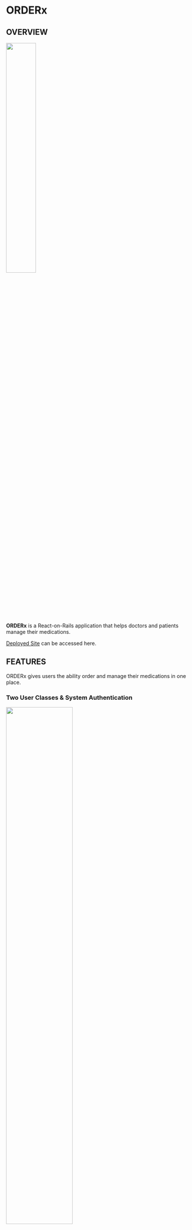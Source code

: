 # ORDERx

## OVERVIEW

<img src="https://i.imgur.com/LeWkV9s.png" width="40%" />

**ORDERx** is a React-on-Rails application that helps doctors and patients manage their medications.

[Deployed Site](https://confident-keller-484552.netlify.app/) can be accessed here.

## FEATURES

ORDERx gives users the ability order and manage their medications in one place.

### Two User Classes & System Authentication

<img src="https://i.imgur.com/eJ69BPu.png" width="60%" />

Two types of users use ORDERx: doctors and patients. Creating a system to manage these two unique user models posed a unique challenge. 

Typically, *one* model would be used to create all categories of users. An attribute would be used to distingush between different categories. For example, an app that incudes administrators and students might use an "admin" attribute that would receive a Boolean value. "True" would indicate that the user is an administrator whereas "false" would incidcate that the user is a student.

However, in *this* case, doctors and patients could not share a single model. Each user category has its own, unique attributes. For example, the patient model requires attributes like "social security number", "date of birth", and "primary care physician". You can view the schema for these two models below:

```
  create_table "doctors", force: :cascade do |t|
    t.string "first_name"
    t.string "last_name"
    t.string "email"
    t.string "password_digest"
    t.datetime "created_at", precision: 6, null: false
    t.datetime "updated_at", precision: 6, null: false
  end

    create_table "patients", force: :cascade do |t|
    t.string "first_name"
    t.string "last_name"
    t.date "date_of_birth"
    t.string "social_security"
    t.string "email"
    t.string "password_digest"
    t.datetime "created_at", precision: 6, null: false
    t.datetime "updated_at", precision: 6, null: false
    t.bigint "primary_care_doctor_id"
    t.index ["doctor_id"], name: "index_patients_on_doctor_id"
  end

```

In order to accomodate authorization for these two different classes of users, I had to create two different login methods:

```

  def login_doctor
    @doctor = Doctor.find_by(email: login_doctor_params[:email])
    if @doctor.authenticate(login_doctor_params[:password]) #authenticate method provided by Bcrypt and 'has_secure_password'
      token = encode({id: @doctor.id})
      render json: {
        doctor: @doctor.attributes.except(:password_digest),
        token: token
        }, status: :ok
    else
      render json: { errors: 'unauthorized' }, status: :unauthorized
    end
  end

  def login_patient
    @patient = Patient.find_by(email: login_patient_params[:email])
    if @patient.authenticate(login_patient_params[:password]) #authenticate method provided by Bcrypt and 'has_secure_password'
      token = encode({id: @patient.id})
      render json: {
        patient: @patient.attributes.except(:password_digest),
        token: token
        }, status: :ok
    else
      render json: { errors: 'unauthorized' }, status: :unauthorized
    end
  end

```
<img src="https://i.imgur.com/9sfnQb1.png" width="400px" /> <img src="https://i.imgur.com/PTp4VaK.png" height="225px" margin="25px" />

A "Login Router" component was built in order to direct the system to the appropriate login method. By selecting either "provider" or "patient", a user to able to ensure that the the system uses the proper method to handle authentication.

<img src="https://giphy.com/709b0fa3-6310-4dee-9b26-5abc737cab17" width="400px" />

```

const handlePatient = () => {
  setUserCategory("patient")
  history.push('/patient-login')
}

const handleDoctor = () => {
  setUserCategory("doctor")
  history.push('/doctor-login')
}

<div className="user-type-buttons-container">
              
  <Link to="patient-login"><button className="login-router-button" id="patient-login-button" onClick={handlePatient}>PATIENT</button></Link> 
                
  <Link to="doctor-login"><button className="login-router-button" id="doctor-login-button" onClick={handleDoctor}>PROVIDER</button></Link>  
                
</div>

```

### Full-CRUD Functionality

<img src="https://i.imgur.com/OifkX2M.png" width="60%" />

ORDERx helps users manage their medications. Specifically, it allows users to get, create, edit, and delete medication orders. 

When a user logs in, they are immediately presented with any "pending" (i.e. "unfilled") orders. Alternatively, they can navigate to the "Orders" tab in order to view a complete directory of their previous orders.

<img src="https://i.imgur.com/44ReaC7.png" width="40%" />

If a user would like to create a *new* order, they can do so using the "Create Order" form. 

<img src="https://i.imgur.com/gWVLkF4.png" width="60%" />

If the creation of a new doctor, patient, or medication is required to complete the new order, users may create each respective item by expanding it corresponding creation module.

<img src="https://i.imgur.com/gWVLkF4.png" width="60%" /> **xx**

Finally, users may update or destroy any pending orders by clicking the "edit" or "delete" icons located in the lower right corner of each order card.

<img src="blob:https://imgur.com/3d4a0fec-49a5-4237-b955-96c785f544f5" width="40%" />

### Order Search

Users are able to search their pending orders by doctor/patient name, address, date, or medication. Given that doctor, patient, and medication names are stored as ids, in order to facilitate this feature

```

  const handleSearch = (e) => {
    e.preventDefault()
    setSearchQuery(e.target.value)
    setQueriedOrders([])
    if (e.target.value.length > 2) {

      setQueriedOrders([])

      if (userCategory === 'doctor') {

        const filteredPatients = patients.filter((patient) => (patient.first_name.toLowerCase().includes(e.target.value.toLowerCase()) || patient.last_name.toLowerCase().includes(e.target.value.toLowerCase()) ))
        
        const filteredMedications = medications.filter((medication) => (medication.name.toLowerCase().includes(e.target.value.toLowerCase())))

        const newQueriedOrders = orders.filter((order) => ((order.pharmacy_address.toLowerCase().includes(e.target.value.toLowerCase())) || (order.date.toLowerCase().includes(e.target.value.toLowerCase())) || (filteredMedications.some(medication => (medication.id === order.medication_id))) || (filteredPatients.some(patient => (patient.id === order.patient_id)))))

        setQueriedOrders(newQueriedOrders)

      } else if (userCategory === 'patient') {

        const filteredDoctors = doctors.filter((doctor) => (doctor.first_name.toLowerCase().includes(e.target.toLowerCase()) || doctor.last_name.toLowerCase().includes(e.target.toLowerCase())))
        
        const filteredMedications = medications.filter((medication) => (medication.name.toLowerCase().includes(e.target.value.toLowerCase())))

        const newQueriedOrders = orders.filter((order) => ((order.pharmacy_address.toLowerCase().includes(e.target.value.toLowerCase())) || (order.date.toLowerCase().includes(e.target.value.toLowerCase())) || (filteredMedications.some(medication => (medication.id === order.medication_id))) || (filteredDoctors.some(doctor => (doctor.id === order.doctor_id)))))

        setQueriedOrders(newQueriedOrders)
      }
    }
  }

```

## Data Structure

The has-many-any-belongs-to-many nature of the patient-doctor relationship creates its challenges. A doctor can have many patients, while a patient can have many doctors.

<img src="https://i.imgur.com/1t4Nyn2.png" width="40%">


## Key Components

Key components include:

* Login Container

** Login Router

** Login

** Register

* Main Container

** Home

** Orders

** CreateOrder

** EditOrder

* utils

** CreatePatient

** CreateDoctor

** CreateMedication

** Search

## Component Heirarchy

<img src="https://i.imgur.com/N37oXyU.png" width="80%" />

## Repo Structure

```
|_db
             |_migrate
             |_schema.rb
             |_seeds.rb
|_app
             |_controllers
                          |_authentication_controller.rb
                          |_application_controller.rb
                          |_doctors_controller.rb
                          |_medications_controller.rb
                          |_orders_controller.rb
                          |_patients_controller.rb
             |_models
                          |_doctor.rb
                          |_medication.rb
                          |_order.rb
                          |_patient.rb
|_config
             |_routes
|_client
             |_src
                  |_app.js
                  |_components
                              |_Layout
                              |_Medication
                              |_Order 
                              |_Patient
                              |_Search                  
                  |_containers
                              |_MainContainer
                              
                  |_screens
                              |_Home
                              |_Login
                  |_services

                              |_api-config.js
                              |_auth.js
                              |_medications.js
                              |_orders.js
                              |_users.js

```


